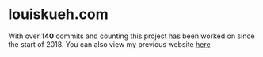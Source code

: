 # louiskueh.com 

With over <b>140</b> commits and counting this project has been worked on since the start of 2018. You can also view my previous website [here](https://louiskueh.com/oldWebsite)